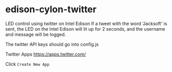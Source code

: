 # edison-cylon-twitter
LED control using twitter on Intel Edison
If a tweet with the word 'Jacksoft' is sent, the LED on the Intel Edison will lit up for 2 seconds, and the username and message will be logged.

The twitter API keys should go into config.js

Twitter Apps
https://apps.twitter.com/

Click `Create New App`

